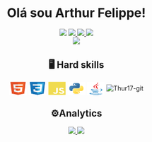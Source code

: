 <div align="center">
<h1> Olá sou Arthur Felippe!
</div>

<div align="center">
<a href = "mailto:arthurthur17@gmail.com">
<img src="https://img.shields.io/badge/-Gmail-%23333?style=for-the-badge&logo=gmail&logoColor=white" target="_blank"></a> 
<a href="https://www.linkedin.com/in/arthur-felippe-5843ab21" target="_blank"><img src="https://img.shields.io/badge/-LinkedIn-%230077B5?style=for-the-badge&logo=linkedin&logoColor=white" target="_blank"> <a href="https://thur17.github.io/" target="_blank"><img src="https://img.shields.io/badge/portfólio-699?style=for-the-badge&logo=About.me&logoColor=white"> <a href="https://drive.google.com/file/d/1isKKU35YZnqJKj1biFx7DQrXJYjcnJXr/view" target="_blank"><img src="https://img.shields.io/badge/Currículo-blue?style=for-the-badge"> </a>
</div>

<div align="center">
<img src="https://i.postimg.cc/TPBPYf8V/1-L-Qo-AG863l8-Qvqxp-Ny-Biqw.gif" width="80%"/>


<div align="center">
  <h2> 🖥️ Hard skills </h2>
<div align="center">
<div style="display: inline_block">
<img align="center" alt="thur-HTML" height="30" width="40" src="https://raw.githubusercontent.com/devicons/devicon/master/icons/html5/html5-original.svg">
<img align="center" alt="thur-CSS" height="30" width="40" src="https://raw.githubusercontent.com/devicons/devicon/master/icons/css3/css3-original.svg">
<img align="center" alt="thur-JavaSript" height="30" width="40"src="https://raw.githubusercontent.com/devicons/devicon/master/icons/javascript/javascript-plain.svg">
<img align="center" alt="thur-Python" height="30" width="40" src="https://raw.githubusercontent.com/devicons/devicon/master/icons/python/python-original.svg">
<img align="center" alt="thur-JAVA" height="30" width="40" src="https://github.com/devicons/devicon/blob/master/icons/java/java-original.svg">
<img align="center" alt="Thur17-git" height="35" width="45" src="https://cdn.jsdelivr.net/gh/devicons/devicon/icons/git/git-original.svg"> </br>
</div>


<div align="center">
  <h2> ⚙️Analytics </h2>

  <a href="https://github.com/thur17">
    <img height="180em" src="https://github-readme-stats.vercel.app/api?username=thur17&show_icons=true&bg_color=000&text_color=fff&icon_color=03a1fc&title_color=03a1fc&include_all_commits=true&count_private=true"/>
    <img height="180em" src="https://github-readme-stats.vercel.app/api/top-langs/?username=thur17&layout=compact&langs_count=7&bg_color=000&text_color=fff&icon_color=03a1fc&title_color=03a1fc"/>
  </a>
</div>
